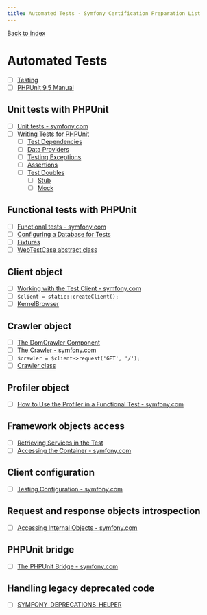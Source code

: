 ```yaml
---
title: Automated Tests - Symfony Certification Preparation List
---
```

[Back to index](../readme.md#table-of-contents)

# Automated Tests
 - [ ] [Testing](https://symfony.com/doc/6.0/testing.html)
 - [ ] [PHPUnit 9.5 Manual](https://phpunit.readthedocs.io/en/9.5/)

## Unit tests with PHPUnit
- [ ] [Unit tests - symfony.com](https://symfony.com/doc/6.0/testing.html#unit-tests)
- [ ] [Writing Tests for PHPUnit](https://phpunit.readthedocs.io/en/9.5/writing-tests-for-phpunit.html)
    - [ ] [Test Dependencies](https://phpunit.readthedocs.io/en/9.5/writing-tests-for-phpunit.html#test-dependencies)
    - [ ] [Data Providers](https://phpunit.readthedocs.io/en/9.5/writing-tests-for-phpunit.html#data-providers)
    - [ ] [Testing Exceptions](https://phpunit.readthedocs.io/en/9.5/writing-tests-for-phpunit.html#testing-exceptions)
    - [ ] [Assertions](https://phpunit.readthedocs.io/en/9.5/assertions.html)
    - [ ] [Test Doubles](https://phpunit.readthedocs.io/en/9.5/test-doubles.html)
      - [ ] [Stub](https://phpunit.readthedocs.io/en/9.5/test-doubles.html#stubs)
      - [ ] [Mock](https://phpunit.readthedocs.io/en/9.5/test-doubles.html#mock-objects)

## Functional tests with PHPUnit
- [ ] [Functional tests - symfony.com](https://symfony.com/doc/6.0/testing.html#functional-tests)
- [ ] [Configuring a Database for Tests](https://symfony.com/doc/6.0/testing.html#configuring-a-database-for-tests)
- [ ] [Fixtures](https://phpunit.readthedocs.io/en/9.5/fixtures.html)
- [ ] [WebTestCase abstract class](https://github.com/symfony/symfony/blob/6.0/src/Symfony/Bundle/FrameworkBundle/Test/WebTestCase.php)

## Client object
- [ ] [Working with the Test Client - symfony.com](https://symfony.com/doc/6.0/testing.html#working-with-the-test-client)
- [ ] `$client = static::createClient();`
- [ ] [KernelBrowser](https://github.com/symfony/symfony/blob/6.0/src/Symfony/Bundle/FrameworkBundle/KernelBrowser.php)

## Crawler object
- [ ] [The DomCrawler Component](https://symfony.com/doc/6.0/components/dom_crawler.html)
- [ ] [The Crawler - symfony.com](https://symfony.com/doc/6.0/testing.html#the-crawler)
- [ ] `$crawler = $client->request('GET', '/');`
- [ ] [Crawler class](https://github.com/symfony/symfony/blob/6.0/src/Symfony/Component/DomCrawler/Crawler.php)

## Profiler object
- [ ] [How to Use the Profiler in a Functional Test - symfony.com](https://symfony.com/doc/6.0/testing/profiling.html)

## Framework objects access
- [ ] [Retrieving Services in the Test](https://symfony.com/doc/6.0/testing.html#retrieving-services-in-the-test)
- [ ] [Accessing the Container - symfony.com](https://symfony.com/doc/6.0/testing.html#accessing-the-container)

## Client configuration
- [ ] [Testing Configuration - symfony.com](https://symfony.com/doc/6.0/testing.html#testing-configuration)

## Request and response objects introspection
- [ ] [Accessing Internal Objects - symfony.com](https://symfony.com/doc/6.0/testing.html#accessing-internal-objects)

## PHPUnit bridge
- [ ] [The PHPUnit Bridge - symfony.com](https://symfony.com/doc/6.0/components/phpunit_bridge.html)

## Handling legacy deprecated code
- [ ] [SYMFONY_DEPRECATIONS_HELPER](https://symfony.com/doc/6.0/components/phpunit_bridge.html#configuration)
